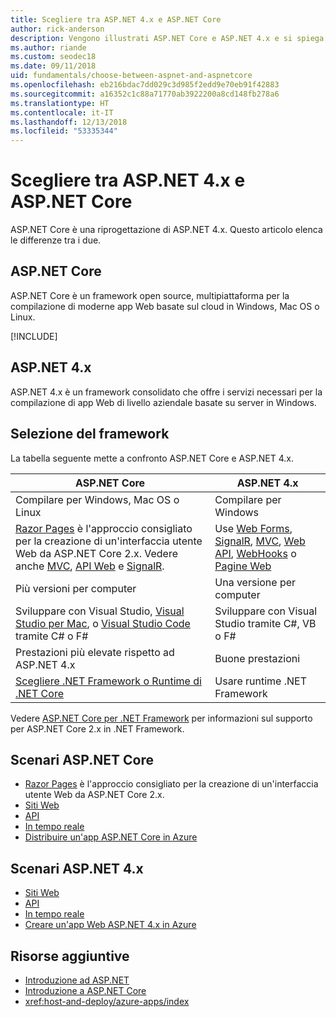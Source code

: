 ```yaml
---
title: Scegliere tra ASP.NET 4.x e ASP.NET Core
author: rick-anderson
description: Vengono illustrati ASP.NET Core e ASP.NET 4.x e si spiega come scegliere tra le due soluzioni.
ms.author: riande
ms.custom: seodec18
ms.date: 09/11/2018
uid: fundamentals/choose-between-aspnet-and-aspnetcore
ms.openlocfilehash: eb216bdac7dd029c3d985f2edd9e70eb91f42883
ms.sourcegitcommit: a16352c1c88a71770ab3922200a8cd148fb278a6
ms.translationtype: HT
ms.contentlocale: it-IT
ms.lasthandoff: 12/13/2018
ms.locfileid: "53335344"
---
```

# <a name="choose-between-aspnet-4x-and-aspnet-core"></a>Scegliere tra ASP.NET 4.x e ASP.NET Core

ASP.NET Core è una riprogettazione di ASP.NET 4.x. Questo articolo elenca le differenze tra i due.

## <a name="aspnet-core"></a>ASP.NET Core

ASP.NET Core è un framework open source, multipiattaforma per la compilazione di moderne app Web basate sul cloud in Windows, Mac OS o Linux.

[!INCLUDE[](~/includes/benefits.md)]

## <a name="aspnet-4x"></a>ASP.NET 4.x

ASP.NET 4.x è un framework consolidato che offre i servizi necessari per la compilazione di app Web di livello aziendale basate su server in Windows.

## <a name="framework-selection"></a>Selezione del framework

La tabella seguente mette a confronto ASP.NET Core e ASP.NET 4.x.

| ASP.NET Core | ASP.NET 4.x |
|---|---|
|Compilare per Windows, Mac OS o Linux|Compilare per Windows|
|[Razor Pages](xref:razor-pages/index) è l'approccio consigliato per la creazione di un'interfaccia utente Web da ASP.NET Core 2.x. Vedere anche [MVC](xref:mvc/overview), [API Web](xref:tutorials/first-web-api) e [SignalR](xref:signalr/introduction).|Use [Web Forms](/aspnet/web-forms), [SignalR](/aspnet/signalr), [MVC](/aspnet/mvc), [Web API](/aspnet/web-api/), [WebHooks](/aspnet/webhooks/) o [Pagine Web](/aspnet/web-pages)|
|Più versioni per computer|Una versione per computer|
|Sviluppare con Visual Studio, [Visual Studio per Mac](https://www.visualstudio.com/vs/visual-studio-mac/), o [Visual Studio Code](https://code.visualstudio.com/) tramite C# o F#|Sviluppare con Visual Studio tramite C#, VB o F#|
|Prestazioni più elevate rispetto ad ASP.NET 4.x|Buone prestazioni|
|[Scegliere .NET Framework o Runtime di .NET Core](/dotnet/standard/choosing-core-framework-server)|Usare runtime .NET Framework|

Vedere [ASP.NET Core per .NET Framework](xref:index#target-framework) per informazioni sul supporto per ASP.NET Core 2.x in .NET Framework.

## <a name="aspnet-core-scenarios"></a>Scenari ASP.NET Core

* [Razor Pages](xref:razor-pages/index) è l'approccio consigliato per la creazione di un'interfaccia utente Web da ASP.NET Core 2.x.
* [Siti Web](xref:tutorials/first-mvc-app/index)
* [API](xref:tutorials/first-web-api)
* [In tempo reale](xref:signalr/index)
* [Distribuire un'app ASP.NET Core in Azure](/azure/app-service/app-service-web-get-started-dotnet)

## <a name="aspnet-4x-scenarios"></a>Scenari ASP.NET 4.x

* [Siti Web](/aspnet/mvc)
* [API](/aspnet/web-api)
* [In tempo reale](/aspnet/signalr)
* [Creare un'app Web ASP.NET 4.x in Azure](/azure/app-service/app-service-web-get-started-dotnet-framework)

## <a name="additional-resources"></a>Risorse aggiuntive

* [Introduzione ad ASP.NET](/aspnet/overview)
* [Introduzione a ASP.NET Core](xref:index)
* <xref:host-and-deploy/azure-apps/index>
